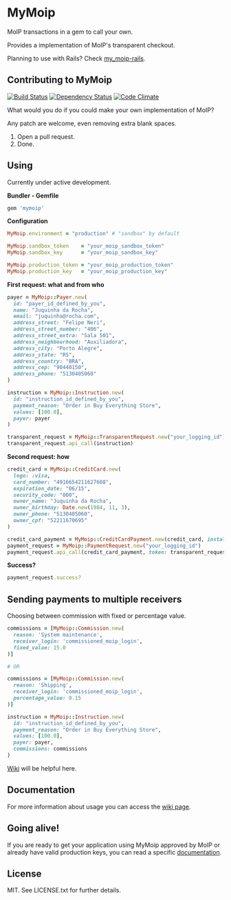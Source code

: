 MyMoip
======

MoIP transactions in a gem to call your own.

Provides a implementation of MoIP's transparent checkout.

Planning to use with Rails? Check [my_moip-rails](https://github.com/Irio/my_moip-rails).

Contributing to MyMoip
----------------------

[![Build Status](https://secure.travis-ci.org/Irio/mymoip.png)](http://travis-ci.org/Irio/mymoip)
[![Dependency Status](https://gemnasium.com/Irio/mymoip.png)](https://gemnasium.com/Irio/mymoip)
[![Code Climate](https://codeclimate.com/badge.png)](https://codeclimate.com/github/Irio/mymoip)

What would you do if you could make your own implementation of MoIP?

Any patch are welcome, even removing extra blank spaces.

1. Open a pull request.
2. Done.

Using
-----

Currently under active development.

**Bundler - Gemfile**
```ruby
gem 'mymoip'
```

**Configuration**
```ruby
MyMoip.environment = "production" # "sandbox" by default

MyMoip.sandbox_token    = "your_moip_sandbox_token"
MyMoip.sandbox_key      = "your_moip_sandbox_key"

MyMoip.production_token = "your_moip_production_token"
MyMoip.production_key   = "your_moip_production_key"
```

**First request: what and from who**
```ruby
payer = MyMoip::Payer.new(
  id: "payer_id_defined_by_you",
  name: "Juquinha da Rocha",
  email: "juquinha@rocha.com",
  address_street: "Felipe Neri",
  address_street_number: "406",
  address_street_extra: "Sala 501",
  address_neighbourhood: "Auxiliadora",
  address_city: "Porto Alegre",
  address_state: "RS",
  address_country: "BRA",
  address_cep: "90440150",
  address_phone: "5130405060"
)

instruction = MyMoip::Instruction.new(
  id: "instruction_id_defined_by_you",
  payment_reason: "Order in Buy Everything Store",
  values: [100.0],
  payer: payer
)

transparent_request = MyMoip::TransparentRequest.new("your_logging_id")
transparent_request.api_call(instruction)
```

**Second request: how**
```ruby
credit_card = MyMoip::CreditCard.new(
  logo: :visa,
  card_number: "4916654211627608",
  expiration_date: "06/15",
  security_code: "000",
  owner_name: "Juquinha da Rocha",
  owner_birthday: Date.new(1984, 11, 3),
  owner_phone: "5130405060",
  owner_cpf: "52211670695"
)

credit_card_payment = MyMoip::CreditCardPayment.new(credit_card, installments: 1)
payment_request = MyMoip::PaymentRequest.new("your_logging_id")
payment_request.api_call(credit_card_payment, token: transparent_request.token)
```

**Success?**
```ruby
payment_request.success?
```

Sending payments to multiple receivers
--------------------------------------

Choosing between commission with fixed or percentage value.

```ruby
commissions = [MyMoip::Commission.new(
  reason: 'System maintenance',
  receiver_login: 'commissioned_moip_login',
  fixed_value: 15.0
)]

# OR

commissions = [MyMoip::Commission.new(
  reason: 'Shipping',
  receiver_login: 'commissioned_moip_login',
  percentage_value: 0.15
)]
```

```ruby
instruction = MyMoip::Instruction.new(
  id: "instruction_id_defined_by_you",
  payment_reason: "Order in Buy Everything Store",
  values: [100.0],
  payer: payer,
  commissions: commissions
)
```

[Wiki](https://github.com/Irio/mymoip/wiki/Sending-payments-to-multiple-receivers) will be helpful here.

Documentation
-------------

For more information about usage you can access the [wiki page](https://github.com/Irio/mymoip/wiki).

Going alive!
------------

If you are ready to get your application using MyMoip approved by MoIP or already have valid production keys, you can read a specific [documentation](https://github.com/Irio/mymoip/wiki/Going-alive).

License
-------

MIT. See LICENSE.txt for further details.
